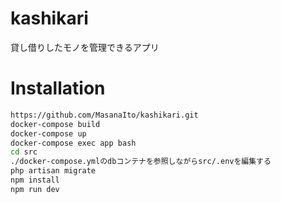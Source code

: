 # kashikari
貸し借りしたモノを管理できるアプリ

# Installation

```bash
https://github.com/MasanaIto/kashikari.git
docker-compose build
docker-compose up
docker-compose exec app bash
cd src
./docker-compose.ymlのdbコンテナを参照しながらsrc/.envを編集する
php artisan migrate
npm install
npm run dev
```
